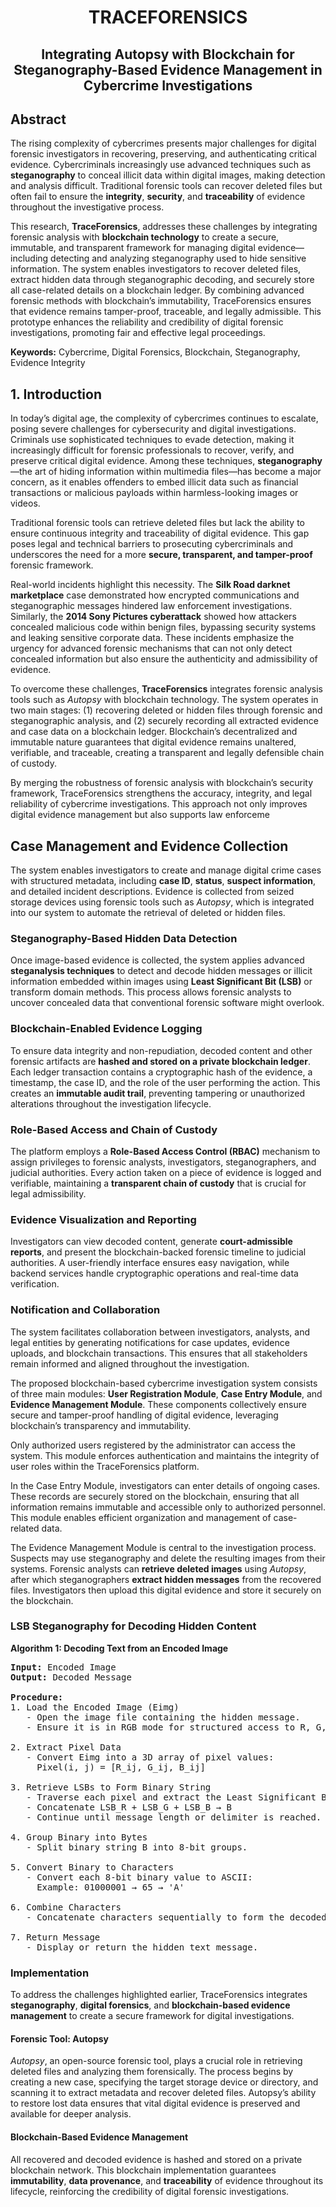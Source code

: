 <div align="center">
  <h1>TRACEFORENSICS</h1>
  <h2>Integrating Autopsy with Blockchain for Steganography-Based Evidence Management in Cybercrime Investigations</h2>
</div>
<h2>Abstract</h2>
<p>
The rising complexity of cybercrimes presents major challenges for digital forensic investigators in recovering, preserving, and authenticating critical evidence. Cybercriminals increasingly use advanced techniques such as <strong>steganography</strong> to conceal illicit data within digital images, making detection and analysis difficult. Traditional forensic tools can recover deleted files but often fail to ensure the <strong>integrity</strong>, <strong>security</strong>, and <strong>traceability</strong> of evidence throughout the investigative process.
</p>

<p>
This research, <strong>TraceForensics</strong>, addresses these challenges by integrating forensic analysis with <strong>blockchain technology</strong> to create a secure, immutable, and transparent framework for managing digital evidence—including detecting and analyzing steganography used to hide sensitive information. The system enables investigators to recover deleted files, extract hidden data through steganographic decoding, and securely store all case-related details on a blockchain ledger. By combining advanced forensic methods with blockchain’s immutability, TraceForensics ensures that evidence remains tamper-proof, traceable, and legally admissible. This prototype enhances the reliability and credibility of digital forensic investigations, promoting fair and effective legal proceedings.
</p>

<p><strong>Keywords:</strong> Cybercrime, Digital Forensics, Blockchain, Steganography, Evidence Integrity</p>

<h2>1. Introduction</h2>
<p>
In today’s digital age, the complexity of cybercrimes continues to escalate, posing severe challenges for cybersecurity and digital investigations. Criminals use sophisticated techniques to evade detection, making it increasingly difficult for forensic professionals to recover, verify, and preserve critical digital evidence. Among these techniques, <strong>steganography</strong>—the art of hiding information within multimedia files—has become a major concern, as it enables offenders to embed illicit data such as financial transactions or malicious payloads within harmless-looking images or videos.
</p>

<p>
Traditional forensic tools can retrieve deleted files but lack the ability to ensure continuous integrity and traceability of digital evidence. This gap poses legal and technical barriers to prosecuting cybercriminals and underscores the need for a more <strong>secure, transparent, and tamper-proof</strong> forensic framework.
</p>

<p>
Real-world incidents highlight this necessity. The <strong>Silk Road darknet marketplace</strong> case demonstrated how encrypted communications and steganographic messages hindered law enforcement investigations. Similarly, the <strong>2014 Sony Pictures cyberattack</strong> showed how attackers concealed malicious code within benign files, bypassing security systems and leaking sensitive corporate data. These incidents emphasize the urgency for advanced forensic mechanisms that can not only detect concealed information but also ensure the authenticity and admissibility of evidence.
</p>

<p>
To overcome these challenges, <strong>TraceForensics</strong> integrates forensic analysis tools such as <em>Autopsy</em> with blockchain technology. The system operates in two main stages: (1) recovering deleted or hidden files through forensic and steganographic analysis, and (2) securely recording all extracted evidence and case data on a blockchain ledger. Blockchain’s decentralized and immutable nature guarantees that digital evidence remains unaltered, verifiable, and traceable, creating a transparent and legally defensible chain of custody.
</p>

<p>
By merging the robustness of forensic analysis with blockchain’s security framework, TraceForensics strengthens the accuracy, integrity, and legal reliability of cybercrime investigations. This approach not only improves digital evidence management but also supports law enforceme
<h2>Case Management and Evidence Collection</h2>
<p>
The system enables investigators to create and manage digital crime cases with structured metadata, including <strong>case ID</strong>, <strong>status</strong>, <strong>suspect information</strong>, and detailed incident descriptions. 
Evidence is collected from seized storage devices using forensic tools such as <em>Autopsy</em>, which is integrated into our system to automate the retrieval of deleted or hidden files.
</p>

<h3>Steganography-Based Hidden Data Detection</h3>
<p>
Once image-based evidence is collected, the system applies advanced <strong>steganalysis techniques</strong> to detect and decode hidden messages or illicit information embedded within images using 
<strong>Least Significant Bit (LSB)</strong> or transform domain methods. This process allows forensic analysts to uncover concealed data that conventional forensic software might overlook.
</p>

<h3>Blockchain-Enabled Evidence Logging</h3>
<p>
To ensure data integrity and non-repudiation, decoded content and other forensic artifacts are <strong>hashed and stored on a private blockchain ledger</strong>. 
Each ledger transaction contains a cryptographic hash of the evidence, a timestamp, the case ID, and the role of the user performing the action. 
This creates an <strong>immutable audit trail</strong>, preventing tampering or unauthorized alterations throughout the investigation lifecycle.
</p>

<h3>Role-Based Access and Chain of Custody</h3>
<p>
The platform employs a <strong>Role-Based Access Control (RBAC)</strong> mechanism to assign privileges to forensic analysts, investigators, steganographers, and judicial authorities. 
Every action taken on a piece of evidence is logged and verifiable, maintaining a <strong>transparent chain of custody</strong> that is crucial for legal admissibility.
</p>

<h3>Evidence Visualization and Reporting</h3>
<p>
Investigators can view decoded content, generate <strong>court-admissible reports</strong>, and present the blockchain-backed forensic timeline to judicial authorities. 
A user-friendly interface ensures easy navigation, while backend services handle cryptographic operations and real-time data verification.
</p>

<h3> Notification and Collaboration</h3>
<p>
The system facilitates collaboration between investigators, analysts, and legal entities by generating notifications for case updates, evidence uploads, and blockchain transactions. 
This ensures that all stakeholders remain informed and aligned throughout the investigation.

<p>
The proposed blockchain-based cybercrime investigation system consists of three main modules:
<strong>User Registration Module</strong>, <strong>Case Entry Module</strong>, and <strong>Evidence Management Module</strong>. 
These components collectively ensure secure and tamper-proof handling of digital evidence, leveraging blockchain’s transparency and immutability.
</p>


<p>
Only authorized users registered by the administrator can access the system. 
This module enforces authentication and maintains the integrity of user roles within the TraceForensics platform.
</p>


<p>
In the Case Entry Module, investigators can enter details of ongoing cases. 
These records are securely stored on the blockchain, ensuring that all information remains immutable and accessible only to authorized personnel. 
This module enables efficient organization and management of case-related data.
</p>



<p>
The Evidence Management Module is central to the investigation process. 
Suspects may use steganography and delete the resulting images from their systems. 
Forensic analysts can <strong>retrieve deleted images</strong> using <em>Autopsy</em>, after which steganographers <strong>extract hidden messages</strong> from the recovered files. 
Investigators then upload this digital evidence and store it securely on the blockchain.
</p>


<h3>LSB Steganography for Decoding Hidden Content</h3>
<p><strong>Algorithm 1: Decoding Text from an Encoded Image</strong></p>

<pre>
<b>Input:</b> Encoded Image
<b>Output:</b> Decoded Message

<b>Procedure:</b>
1. Load the Encoded Image (Eimg)
   - Open the image file containing the hidden message.
   - Ensure it is in RGB mode for structured access to R, G, and B channels.

2. Extract Pixel Data
   - Convert Eimg into a 3D array of pixel values:
     Pixel(i, j) = [R_ij, G_ij, B_ij]

3. Retrieve LSBs to Form Binary String
   - Traverse each pixel and extract the Least Significant Bit (LSB) of each color channel.
   - Concatenate LSB_R + LSB_G + LSB_B → B
   - Continue until message length or delimiter is reached.

4. Group Binary into Bytes
   - Split binary string B into 8-bit groups.

5. Convert Binary to Characters
   - Convert each 8-bit binary value to ASCII:
     Example: 01000001 → 65 → 'A'

6. Combine Characters
   - Concatenate characters sequentially to form the decoded message.

7. Return Message
   - Display or return the hidden text message.
</pre>

<h3>Implementation</h3>
<p>
To address the challenges highlighted earlier, TraceForensics integrates <strong>steganography</strong>, <strong>digital forensics</strong>, and <strong>blockchain-based evidence management</strong> to create a secure framework for digital investigations.
</p>

<h4>Forensic Tool: Autopsy</h4>
<p>
<em>Autopsy</em>, an open-source forensic tool, plays a crucial role in retrieving deleted files and analyzing them forensically. 
The process begins by creating a new case, specifying the target storage device or directory, and scanning it to extract metadata and recover deleted files. 
Autopsy’s ability to restore lost data ensures that vital digital evidence is preserved and available for deeper analysis.
</p>

<h4>Blockchain-Based Evidence Management</h4>
<p>
All recovered and decoded evidence is hashed and stored on a private blockchain network. 
This blockchain implementation guarantees <strong>immutability</strong>, <strong>data provenance</strong>, and <strong>traceability</strong> of evidence throughout its lifecycle, reinforcing the credibility of digital forensic investigations.
</p>
